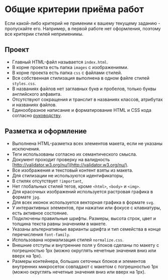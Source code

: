# Общие критерии приёма работ

Если какой-либо критерий не применим к вашему текущему заданию - пропускайте
его. Например, в первой работе нет оформления, поэтому все критерии стилей
неприменимы.

## Проект

- Главный HTML-файл называется `index.html`.
- В корне проекта есть папка `images` с изображениями.
- В корне проекта есть папка `css` с файлами стилей.
- Вся собственная стилизация выполнена в одном файле стилей `styles.css`.
- В названиях файлов нет заглавных букв и пробелов, только буквы английского
  алфавита.
- Отсутствуют сокращения и транслит в названиях классов, атрибутах и названиях
  файлов.
- Единообразное написание и форматирование HTML и CSS кода согласно
  [руководству](http://sadcitizen.me/code-guide/).

## Разметка и оформление

- Выполнена HTML-разметка всех элементов макета, если не указаны исключения.
- Теги использованы согласно их семантического смысла.
- Документ проходит проверку на валидность
  [http://validator.w3.org/nu/](http://validator.w3.org/nu/).
- Все изображения и текстовый контент взяты из макета.
- Для стилизации не используются идентификаторы,
- В стилях отсутствует `!important`,
- Нет глобальных стилей тегов, кроме `<html>`, `<body>` и `<img>`.
- Для красочных изображений используется растровая графика в формате `jpg`.
- Для всех иконок используется векторная графика в формате `svg`.
- У интерактивных элементов, при нажатии или фокусе с клавиатуры, есть активное
  состояние.
- Подключены правильные шрифты. Размеры, высота строк, цвет и толщина текста
  равны значениям в макете.
- Указаны альтернативные варианты шрифта и тип семейства в конце перечисления
  `font-family`.
- Использована нормализация стилей `normalize.css`.
- Внешние отступы и внутренние поля у блоков сделаны по макету с погрешностью
  1px (можно округлять нечетные значения вниз или вверх на 1px).
- Размеры контейнера, больших сеточных блоков и элементов внутренних микросеток
  совпадают с макетом с погрешностью 1px (можно округлять нечетные значения вниз
  или вверх на 1px).
